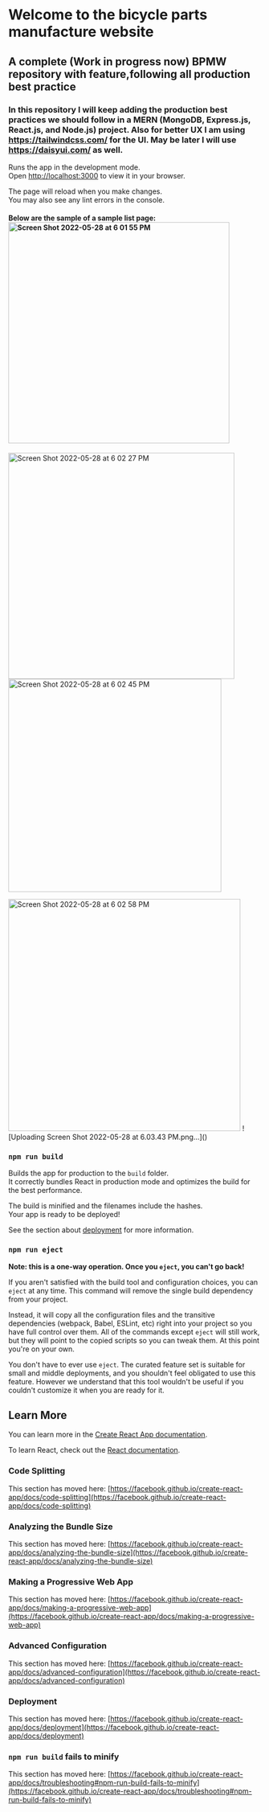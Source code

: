 # Welcome to the bicycle parts manufacture website



## A complete (Work in progress now) BPMW  repository with  feature,following all production best practice



### In this repository I will keep adding the production best practices we should follow in a MERN (MongoDB, Express.js, React.js, and Node.js) project. Also for better UX I am using https://tailwindcss.com/ for the UI. May be later I will use https://daisyui.com/ as well.

Runs the app in the development mode.\
Open [http://localhost:3000](https://bicycle-manufacture.web.app/) to view it in your browser.

The page will reload when you make changes.\
You may also see any lint errors in the console.

#### Below are the sample of a sample list page:<img width="440" alt="Screen Shot 2022-05-28 at 6 01 55 PM" src="https://user-images.githubusercontent.com/95200052/170824863-ecb49a10-05fe-433d-88f8-b5ba23298e63.png">
<img width="450" alt="Screen Shot 2022-05-28 at 6 02 27 PM" src="https://user-images.githubusercontent.com/95200052/170824866-ee50b733-d796-4488-a461-1bf79280bbf3.png"><img width="424" alt="Screen Shot 2022-05-28 at 6 02 45 PM" src="https://user-images.githubusercontent.com/95200052/170824871-0e3a755b-61e4-4c02-b016-096bd5e89002.png">

<img width="462" alt="Screen Shot 2022-05-28 at 6 02 58 PM" src="https://user-images.githubusercontent.com/95200052/170824882-eb552b04-0ea5-4f66-9858-6d0c827db3ba.png">
![Uploading Screen Shot 2022-05-28 at 6.03.43 PM.png…]()



### `npm run build`

Builds the app for production to the `build` folder.\
It correctly bundles React in production mode and optimizes the build for the best performance.

The build is minified and the filenames include the hashes.\
Your app is ready to be deployed!

See the section about [deployment](https://facebook.github.io/create-react-app/docs/deployment) for more information.

### `npm run eject`

**Note: this is a one-way operation. Once you `eject`, you can't go back!**

If you aren't satisfied with the build tool and configuration choices, you can `eject` at any time. This command will remove the single build dependency from your project.

Instead, it will copy all the configuration files and the transitive dependencies (webpack, Babel, ESLint, etc) right into your project so you have full control over them. All of the commands except `eject` will still work, but they will point to the copied scripts so you can tweak them. At this point you're on your own.

You don't have to ever use `eject`. The curated feature set is suitable for small and middle deployments, and you shouldn't feel obligated to use this feature. However we understand that this tool wouldn't be useful if you couldn't customize it when you are ready for it.

## Learn More

You can learn more in the [Create React App documentation](https://facebook.github.io/create-react-app/docs/getting-started).

To learn React, check out the [React documentation](https://reactjs.org/).

### Code Splitting

This section has moved here: [https://facebook.github.io/create-react-app/docs/code-splitting](https://facebook.github.io/create-react-app/docs/code-splitting)

### Analyzing the Bundle Size

This section has moved here: [https://facebook.github.io/create-react-app/docs/analyzing-the-bundle-size](https://facebook.github.io/create-react-app/docs/analyzing-the-bundle-size)

### Making a Progressive Web App

This section has moved here: [https://facebook.github.io/create-react-app/docs/making-a-progressive-web-app](https://facebook.github.io/create-react-app/docs/making-a-progressive-web-app)

### Advanced Configuration

This section has moved here: [https://facebook.github.io/create-react-app/docs/advanced-configuration](https://facebook.github.io/create-react-app/docs/advanced-configuration)

### Deployment

This section has moved here: [https://facebook.github.io/create-react-app/docs/deployment](https://facebook.github.io/create-react-app/docs/deployment)

### `npm run build` fails to minify

This section has moved here: [https://facebook.github.io/create-react-app/docs/troubleshooting#npm-run-build-fails-to-minify](https://facebook.github.io/create-react-app/docs/troubleshooting#npm-run-build-fails-to-minify)
